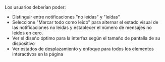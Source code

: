 Los usuarios deberían poder:

- Distinguir entre notificaciones "no leídas" y "leídas"
- Seleccione "Marcar todo como leído" para alternar el estado visual de las notificaciones no leídas y establecer el número de mensajes no leídos en cero.
- Ver el diseño óptimo para la interfaz según el tamaño de pantalla de su dispositivo
- Ver estados de desplazamiento y enfoque para todos los elementos interactivos en la página